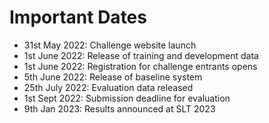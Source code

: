 # Important Dates

- 31st May 2022: Challenge website launch
- 1st June 2022: Release of training and development data 
- 1st June 2022: Registration for challenge entrants opens
- 5th June 2022: Release of baseline system
- 25th July 2022: Evaluation data released 
- 1st Sept 2022: Submission deadline for evaluation
- 9th Jan 2023: Results announced at SLT 2023
